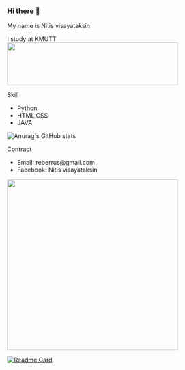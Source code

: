 ### Hi there 👋

My name is Nitis visayataksin<br>

I study at KMUTT <br>
<img width="400" height="100" src=https://user-images.githubusercontent.com/84081850/139027747-7ec5a508-d5b0-4d0d-baf0-ade99302996b.png>



Skill
<ul>
<li>Python</li>
<li>HTML,CSS</li>
<li>JAVA</li>
</ul>


![Anurag's GitHub stats](https://github-readme-stats.vercel.app/api?username=NervOUs11&show_icons=true&theme=radical)<br>


Contract
<ul>
<li>Email: reberrus@gmail.com</li>
<li>Facebook: Nitis visayataksin</li>
</ul>

<img width="400" height="400" src=https://user-images.githubusercontent.com/84081850/138900417-b090eb65-8958-4080-9c0e-879b0affd7aa.jpg><br>


[![Readme Card](https://github-readme-stats.vercel.app/api/pin/?username=NervOUs11&repo=Chess_AI&theme=radical&show_owner=True)](https://github.com/NervOUs11/Chess_AI)

